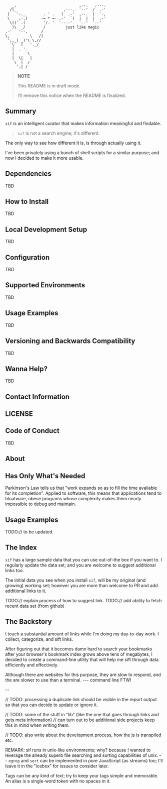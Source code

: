 ```
   _,                            ,--.   ,---.
  /(_                     ,---.  `--'  /  .-'
 |   '-._        . ' .   (  .-'  ,--.  |  `-,
 \    ,-.)      -= * =- .-'  `)  |  |  |  .-'
  \((` .(        '/. '  `----'   `--'  `--'
   )\  _/        /         just like magic
.-'   '--.      /
\,         \   /|
 ';,_) _)'\ \,//    
  `\   (   '._/   
   |  . '.
   |      \
   |  \|   |
    \  |  /
     '.| /
```

> **NOTE**
> 
> This README is in draft mode.
>
> I'll remove this notice when the README is finalized.

## Summary

`sif` is an intelligent curator that makes information meaningful and findable.

> `sif` is not a search engine; it's different.

The only way to see how different it is, is through actually using it.

I've been privately using a bunch of shell scripts for a similar purpose;
and now I decided to make it more usable.

## Dependencies

TBD

## How to Install

TBD

## Local Development Setup

TBD

## Configuration

TBD

## Supported Environments

TBD

## Usage Examples

TBD

## Versioning and Backwards Compatibility

TBD

## Wanna Help?

TBD

## Contact Information

## LICENSE

## Code of Conduct

TBD

## About



## Has Only What's Needed

Parkinson's Law tells us that "work expands so as to fill the time available for 
its completion". Applied to software, this means that applications tend to 
bloatware, obese programs whose complexity makes them nearly impossible to
 debug and maintain.
 
## Usage Examples

TODO:// to be updated.

## The Index

`sif` has a large sample data that you can use out-of-the box if you want to.
I regularly update the data set; and you are welcome to suggest additional links
too.

The initial data you see when you install `sif`, will be my original 
(and growing) working set; however you are more than welcome to PR and add 
additional links to it.

TODO:// explain process of how to suggest link.
TODO:// add ability to fetch recent data set (from github)

## The Backstory

I touch a substantial amount of links while I'm doing my day-to-day work. 
I collect, categorize, and sift links.

After figuring out that it becomes damn hard to search your bookmarks after your 
browser's bookmark index grows above tens of megabytes, I decided to create a
command-line utility that will help me sift through data efficiently 
and effectively.

Although there are websites for this purpose, they are slow to respond, and the
are slower to use than a terminal. --- command line FTW!

--

// TODO: processing a duplicate link should be visible in the report output so that
you can decide to update or ignore it.

// TODO: some of the stuff in "lib" (like the one that goes through links and gets meta information) 
// can turn out to be additional side projects keep this in mind when writing them.

// TODO: also write about the development process, how the js is transpiled etc.

REMARK:
sif runs in unix-like environments; why? because I wanted to leverage the already
superb file searching and sorting capabilities of unix. -- `egrep` and `sort`
can be implemented in pure JavaScript (as streams) too; I'll leave it in the 
"icebox" for issues to consider later.

Tags can be any kind of text; try to keep your tags simple and memorable.
An alias is a single-word token with no spaces in it.
